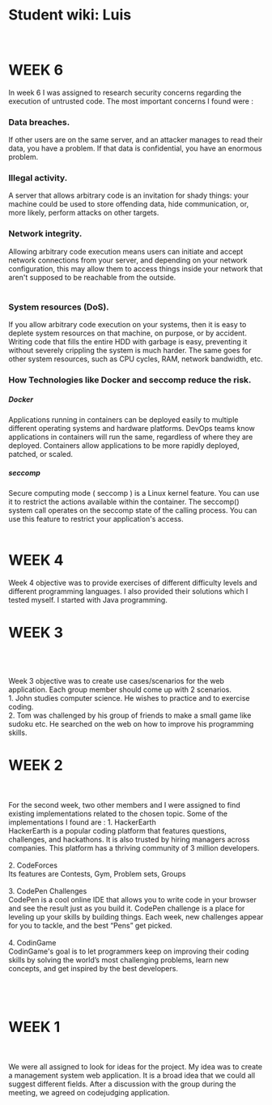 # Student wiki: Luis
<div>
<br> <h1> WEEK 6 </h1>
In week 6 I was assigned to research security concerns regarding the execution of untrusted code. The most important concerns I found were : 
<br><h3> Data breaches.</h3> If other users are on the same server, and an attacker manages to read their data, you have a problem. If that data is confidential, you have an enormous problem.
</br>
<h3>Illegal activity.</h3> A server that allows arbitrary code is an invitation for shady things: your machine could be used to store offending data, hide communication, or, more likely, perform attacks on other targets.
<br>
<h3>Network integrity.</h3> Allowing arbitrary code execution means users can initiate and accept network connections from your server, and depending on your network configuration, this may allow them to access things inside your network that aren't supposed to be reachable from the outside.
</br>
<br>
<h3>System resources (DoS).</h3> If you allow arbitrary code execution on your systems, then it is easy to deplete system resources on that machine, on purpose, or by accident. Writing code that fills the entire HDD with garbage is easy, preventing it without severely crippling the system is much harder. The same goes for other system resources, such as CPU cycles, RAM, network bandwidth, etc.
</br>
<h3>How Technologies like Docker and seccomp reduce the risk. </h3>
<h5> Docker </h5>
Applications running in containers can be deployed easily to multiple different operating systems and hardware platforms. DevOps teams know applications in containers will run the same, regardless of where they are deployed. Containers allow applications to be more rapidly deployed, patched, or scaled.
<h5> seccomp </h5>
Secure computing mode ( seccomp ) is a Linux kernel feature. You can use it to restrict the actions available within the container. The seccomp() system call operates on the seccomp state of the calling process. You can use this feature to restrict your application's access.
<br>
<br> <h1> WEEK 4 </h1>
Week 4 objective was to provide exercises of different difficulty levels and different programming languages. I also provided their solutions which I tested myself. I started with Java programming.

<br>
<b> <h1> WEEK 3 </h1> </b>
<div>
<br>
<br> </br>
Week 3 objective was to create use cases/scenarios for the web application. Each group member should come up with 2 scenarios.
<br>
1. John studies computer science. He wishes to practice and to exercise coding.
<br>
2. Tom was challenged by his group of friends to make a small game like sudoku etc. He searched on the web on how to improve his programming skills.
<br>




<div>
<b> <h1>WEEK 2</h1> </b>
</div>
<br> </br>
For the second week, two other members and I were assigned to find existing implementations related to the chosen topic. Some of the implementations I found are : 
1. HackerEarth <br>
HackerEarth is a popular coding platform that features questions, challenges, and hackathons. It is also trusted by hiring managers across companies. This platform has a thriving community of 3 million developers.
<br> </br>
2. CodeForces <br>
Its features are Contests, Gym, Problem sets, Groups
<br> </br>
3. CodePen Challenges <br>
CodePen is a cool online IDE that allows you to write code in your browser and see the result just as you build it. CodePen challenge is a place for leveling up your skills by building things. Each week, new challenges appear for you to tackle, and the best “Pens” get picked.
<br> </br>
4. CodinGame <br>
CodinGame's goal is to let programmers keep on improving their coding skills by solving the world’s most challenging problems, learn new concepts, and get inspired by the best developers.
<br> </br>
<br> </br>
<div>
<b><h1> WEEK 1 </h1></b>
</div>
<br> </br>
We were all assigned to look for ideas for the project. My idea was to create a management system web application. It is a broad idea that we could all suggest different fields. After a discussion with the group during the meeting, we agreed on codejudging application.